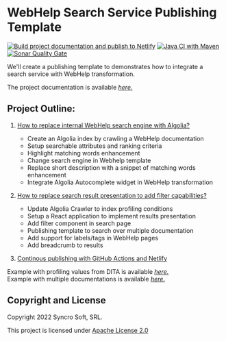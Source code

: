# WebHelp Search Service Publishing Template

[![Build project documentation and publish to Netlify](https://github.com/oxygenxml-incubator/webhelp-search-service-publishing-template/actions/workflows/dita-build-deploy-netlify.yml/badge.svg)](https://github.com/oxygenxml-incubator/webhelp-search-service-publishing-template/actions/workflows/dita-build-deploy-netlify.yml) [![Java CI with Maven](https://github.com/oxygenxml-incubator/webhelp-search-service-publishing-template/actions/workflows/maven-build-action.yml/badge.svg)](https://github.com/oxygenxml-incubator/webhelp-search-service-publishing-template/actions/workflows/maven-build-action.yml) [![Sonar Quality Gate](https://sonarcloud.io/api/project_badges/measure?project=webhelp-search-service-publishing-template&metric=alert_status&branch=development)](https://sonarcloud.io/summary/new_code?id=webhelp-search-service-publishing-template)

We'll create a publishing template to demonstrates how to integrate a search service with WebHelp transformation. 

The project documentation is available *[here.](https://webhelp-search-service-template.netlify.app/)*<br>

## Project Outline: <br/>	

1. [How to replace internal WebHelp search engine with Algolia?](https://webhelp-search-service-template.netlify.app/topics/template_to_replace_search_engine.html)<br/>
	- Create an Algolia index by crawling a WebHelp documentation<br/>	
	- Setup searchable attributes and ranking criteria<br/>	
	- Highlight matching words enhancement<br/>	
	- Change search engine in Webhelp template<br/>	
	- Replace short description with a snippet of matching words enhancement<br/>	
	- Integrate Algolia Autocomplete widget in WebHelp transformation<br/>	

2. [How to replace search result presentation to add filter capabilities?](https://webhelp-search-service-template.netlify.app/topics/template_to_replace_results_page.html)<br/>	
	- Update Algolia Crawler to index profiling conditions<br/>	
	- Setup a React application to implement results presentation<br/>	
	- Add filter component in search page<br/>	
	- Publishing template to search over multiple documentation<br/>	
	- Add support for labels/tags in WebHelp pages<br/>	
	- Add breadcrumb to results<br/>	
	
3. [Continous publishing with GitHub Actions and Netlify](https://webhelp-search-service-template.netlify.app/topics/cd_with_github_actions.html)


Example with profiling values from DITA is available *[here.](https://syncro-phone.netlify.app/)*<br>
Example with multiple documentations is available *[here.](https://multiple-docs.netlify.app/)*

Copyright and License
---------------------
Copyright 2022 Syncro Soft, SRL.

This project is licensed under [Apache License 2.0](https://github.com/oxygenxml-incubator/repo-template/blob/master/LICENSE)

